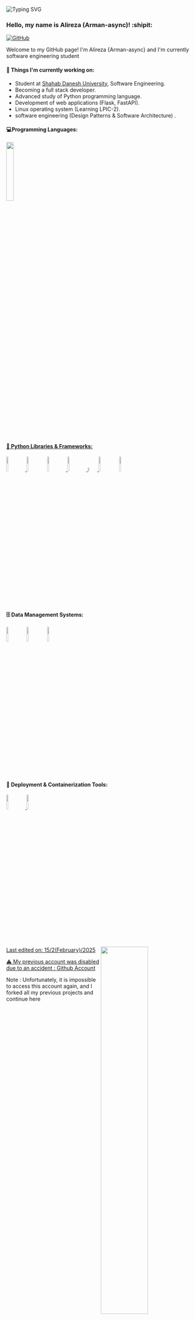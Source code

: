 <!--Title @bastndev-->
![Typing SVG](https://readme-typing-svg.herokuapp.com/?color=00b3ff&size=35&center=true&vCenter=true&width=1000&lines=HELLO👋;I'm+from+Iran'm+18+years+old;my+name+is+Alireza(arman-async);Welcome!) 

### Hello, my name is Alireza (Arman-async)! :shipit:

[![GitHub](https://img.shields.io/badge/-Github-000?style=flat&logo=Github&logoColor=white)](https://github.com/alireza01100011)


Welcome to my GitHub page! I'm Alireza {Arman-async} and I'm currently software engineering student


#### 🌱 Things I'm currently working on:
  - Student at [Shahab Danesh University](https://shdu.ac.ir/), Software Engineering.
  - Becoming a full stack developer.
  - Advanced study of Python programming language.
  - Development of web applications (Flask, FastAPI).
  - Linux operating system (Learning LPIC-2).
  - software engineering (Design Patterns & Software Architecture) .
  

#### :computer:Programming Languages: 
<a width="20%" href="https://python.org"><img width="20%" src="https://www.vectorlogo.zone/logos/python/python-ar21.svg">

#### :toolbox: Python Libraries & Frameworks:
<a width="10%" href="https://flask.palletsprojects.com/"><img width="10%" src="https://www.vectorlogo.zone/logos/palletsprojects_flask/palletsprojects_flask-ar21.svg">
<a width="10%" href="https://fastapi.tiangolo.com/"><img width="10%" src="https://github.com/user-attachments/assets/06abc5d5-485e-4933-9722-032aba3b109c"></a>
<a width="10%" href="https://www.sqlalchemy.org"><img width="10%" src="https://upload.wikimedia.org/wikipedia/commons/thumb/d/d7/SQLAlchemy.svg/512px-SQLAlchemy.svg.png">
<a width="10%" href="https://docs.pytest.org/en/stable/"><img width="10%" src="https://www.vectorlogo.zone/logos/pytest/pytest-ar21~bgwhite.svg">
<a width="10%" href="https://docs.pydantic.dev/latest/"><img width="5%" src="https://github.com/user-attachments/assets/c3401787-7caa-41d7-be55-0e36a0062173">
<a href="https://doc.qt.io/qtforpython-6/"><img width="10%" src="https://www.logo.wine/a/logo/PyQt/PyQt-Logo.wine.svg"></a>
<a href="https://docs.celeryq.dev/en/stable/"><img width="10%" src="https://github.com/user-attachments/assets/efb49ccc-e2fb-4ae2-a072-58837d2a87bf"></img></a>



#### :file_cabinet: Data Management Systems:
<a width="10%" href="https://redis.io"><img width="10%"  src="https://www.vectorlogo.zone/logos/redis/redis-ar21.svg"></a>
<a width="10%" href="https://sqlite.org"><img width="10%"  src="https://www.vectorlogo.zone/logos/sqlite/sqlite-ar21.svg"></a>
<a width="10%" href="https://www.mysql.com/"><img width="10%"  src="https://www.vectorlogo.zone/logos/mysql/mysql-ar21~bgwhite.svg"></a>



#### :rocket: Deployment & Containerization Tools:
<a width="10%" href="https://www.docker.com"><img width="10%"  src="https://www.vectorlogo.zone/logos/docker/docker-ar21.svg">
<a width="10%" href="https://nginx.org"><img width="10%"  src="https://www.vectorlogo.zone/logos/nginx/nginx-ar21.svg">



<p>
  
  <img width="50%" align="right" src="https://github-readme-stats.vercel.app/api?username=arman-async&show_icons=true&hide_border=true" />


Last edited on: 15/2(February)/2025


⚠️ My previous account was disabled due to an accident :
  <a href="https://github.com/alireza01100011">Github Account</a>
  <br/>

  <p>Note : Unfortunately, it is impossible to access this account again, and I forked all my previous projects and continue here</p>
